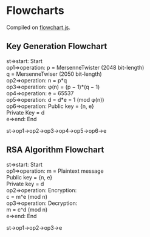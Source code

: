 # Flowcharts

Compiled on [flowchart.js](http://flowchart.js.org/).



## Key Generation Flowchart
st=>start: Start  
op1=>operation: p = MersenneTwister (2048 bit-length)  
                			   q = MersenneTwiser (2050 bit-length)  
op2=>operation: n = p\*q  
op3=>operation: φ(n) = (p − 1)\*(q − 1)  
op4=>operation: e = 65537  
op5=>operation: d = d\*e = 1  (mod φ(n))  
op6=>operation: Public key = {n, e}  
               			    Private Key = d  
e=>end: End  

st->op1->op2->op3->op4->op5->op6->e  



## RSA Algorithm Flowchart
st=>start: Start  
op1=>operation: m = Plaintext message  
							   Public key = {n, e}  
							   Private key = d  
op2=>operation: Encryption:  
							   c = m^e (mod n)  
op3=>operation: Decryption:  
							   m = c^d (mod n)  
e=>end: End  

st->op1->op2->op3->e  
